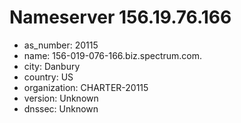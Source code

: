 # Nameserver 156.19.76.166

* as_number: 20115
* name: 156-019-076-166.biz.spectrum.com.
* city: Danbury
* country: US
* organization: CHARTER-20115
* version: Unknown
* dnssec: Unknown
